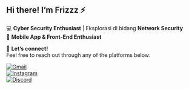 ## Hi there! I’m Frizzz ⚡

💻 **Cyber Security Enthusiast** | Eksplorasi di bidang **Network Security**  
📱 **Mobile App & Front-End Enthusiast**

📡 **Let’s connect!**  
Feel free to reach out through any of the platforms below:

[![Gmail](https://img.shields.io/badge/Gmail-D14836?style=for-the-badge&logo=gmail&logoColor=white)](mailto:firstianyusrilkisnandaa@gmail.com)  
[![Instagram](https://img.shields.io/badge/Instagram-%23E4405F?style=for-the-badge&logo=instagram&logoColor=white)](https://instagram.com/ysrlgg)  
[![Discord](https://img.shields.io/badge/Discord-%237289DA?style=for-the-badge&logo=discord&logoColor=white)](https://discord.gg/Kz9qQmVm)
